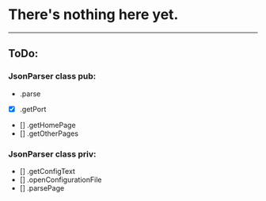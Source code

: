 # There's nothing here yet.

---

## ToDo:

### JsonParser class pub:
- .parse
- [x] .getPort
- [] .getHomePage
- [] .getOtherPages

### JsonParser class priv:
- [] .getConfigText
- [] .openConfigurationFile
- [] .parsePage